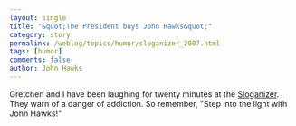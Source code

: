 ```yaml
---
layout: single 
title: "&quot;The President buys John Hawks&quot;" 
category: story
permalink: /weblog/topics/humor/sloganizer_2007.html
tags: [humor] 
comments: false 
author: John Hawks 
---
```



<p>
Gretchen and I have been laughing for twenty minutes at the <a href="http://www.sloganizer.net/en/">Sloganizer</a>. They warn of a danger of addiction. So remember, "Step into the light with John Hawks!"
</p>

